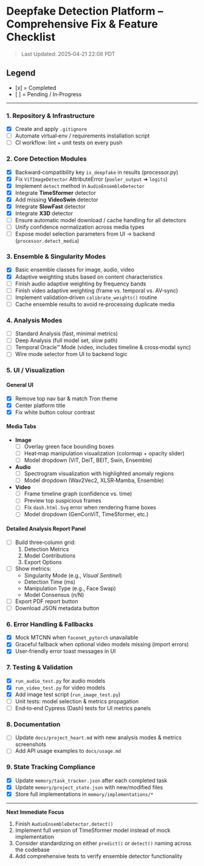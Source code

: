 # Deepfake Detection Platform – Comprehensive Fix & Feature Checklist

> Last Updated: 2025‑04‑21 22:08 PDT

## Legend
- [x] = Completed
- [ ] = Pending / In‑Progress

---

### 1. Repository & Infrastructure
- [x] Create and apply `.gitignore`
- [ ] Automate virtual‑env / requirements installation script
- [ ] CI workflow: lint + unit tests on every push

### 2. Core Detection Modules
- [x] Backward‑compatibility key `is_deepfake` in results (processor.py)
- [x] Fix `ViTImageDetector` AttributeError (`pooler_output` ➜ `logits`)
- [x] Implement `detect` method in `AudioEnsembleDetector`
- [x] Integrate **TimeSformer** detector
- [x] Add missing **VideoSwin** detector
- [x] Integrate **SlowFast** detector
- [x] Integrate **X3D** detector
- [ ] Ensure automatic model download / cache handling for all detectors
- [ ] Unify confidence normalization across media types
- [ ] Expose model selection parameters from UI → backend (`processor.detect_media`)

### 3. Ensemble & Singularity Modes
- [x] Basic ensemble classes for image, audio, video
- [x] Adaptive weighting stubs based on content characteristics
- [ ] Finish audio adaptive weighting by frequency bands
- [ ] Finish video adaptive weighting (frame vs. temporal vs. AV‑sync)
- [ ] Implement validation‑driven `calibrate_weights()` routine
- [ ] Cache ensemble results to avoid re‑processing duplicate media

### 4. Analysis Modes
- [ ] Standard Analysis (fast, minimal metrics)
- [ ] Deep Analysis (full model set, slow path)
- [ ] Temporal Oracle™ Mode (video, includes timeline & cross‑modal sync)
- [ ] Wire mode selector from UI to backend logic

### 5. UI / Visualization
#### General UI
- [x] Remove top nav bar & match Tron theme
- [x] Center platform title
- [x] Fix white button colour contrast

#### Media Tabs
- **Image**
  - [ ] Overlay green face bounding boxes
  - [ ] Heat‑map manipulation visualization (colormap + opacity slider)
  - [ ] Model dropdown (ViT, DeiT, BEIT, Swin, Ensemble)
- **Audio**
  - [ ] Spectrogram visualization with highlighted anomaly regions
  - [ ] Model dropdown (Wav2Vec2, XLSR‑Mamba, Ensemble)
- **Video**
  - [ ] Frame timeline graph (confidence vs. time)
  - [ ] Preview top suspicious frames
  - [ ] Fix `dash.html.Svg` error when rendering frame boxes
  - [ ] Model dropdown (GenConViT, TimeSformer, etc.)

#### Detailed Analysis Report Panel
- [ ] Build three‑column grid:
  1. Detection Metrics
  2. Model Contributions
  3. Export Options
- [ ] Show metrics:
  - Singularity Mode (e.g., *Visual Sentinel*)
  - Detection Time (ms)
  - Manipulation Type (e.g., Face Swap)
  - Model Consensus (n/N)
- [ ] Export PDF report button
- [ ] Download JSON metadata button

### 6. Error Handling & Fallbacks
- [x] Mock MTCNN when `facenet_pytorch` unavailable
- [x] Graceful fallback when optional video models missing (import errors)
- [x] User‑friendly error toast messages in UI

### 7. Testing & Validation
- [x] `run_audio_test.py` for audio models
- [x] `run_video_test.py` for video models
- [x] Add image test script (`run_image_test.py`)
- [ ] Unit tests: model selection & metrics propagation
- [ ] End‑to‑end Cypress (Dash) tests for UI metrics panels

### 8. Documentation
- [ ] Update `docs/project_heart.md` with new analysis modes & metrics screenshots
- [ ] Add API usage examples to `docs/usage.md`

### 9. State Tracking Compliance
- [x] Update `memory/task_tracker.json` after each completed task
- [x] Update `memory/project_state.json` with new/modified files
- [x] Store full implementations in `memory/implementations/*`

---

**Next Immediate Focus**
1. Finish `AudioEnsembleDetector.detect()`
2. Implement full version of TimeSformer model instead of mock implementation
3. Consider standardizing on either `predict()` or `detect()` naming across the codebase
4. Add comprehensive tests to verify ensemble detector functionality